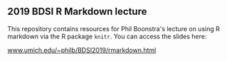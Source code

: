 ## 2019 BDSI R Markdown lecture

This repository contains resources for Phil Boonstra's lecture on using R markdown
via the R package `knitr`. You can access the slides here:

www.umich.edu/~philb/BDSI2019/rmarkdown.html

